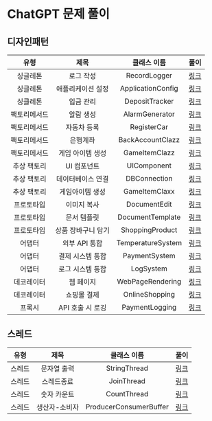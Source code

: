 # ChatGPT 문제 풀이

## 디자인패턴
 |   유형   |     제목      |      클래스 이름       |                 풀이                 |
|:------:|:-----------:|:-----------------:|:----------------------------------:|
|  싱글레톤  |    로그 작성    |   RecordLogger    | [링크](https://areum.tistory.com/36) |
|  싱글레톤  |  애플리케이션 설정  | ApplicationConfig | [링크](https://areum.tistory.com/43) |
|  싱클레톤  |    입금 관리    |  DepositTracker   | [링크](https://areum.tistory.com/44) |
| 팩토리메서드 |    알람 생성    |  AlarmGenerator   | [링크](https://areum.tistory.com/45) |
| 팩토리메서드 |   자동차 등록    |    RegisterCar    | [링크](https://areum.tistory.com/46) |
| 팩토리메서드 |    은행계좌     | BackAccountClazz  | [링크](https://areum.tistory.com/47) |
| 팩토리메서드 |  게임 아이템 생성  |   GameItemClazz   | [링크](https://areum.tistory.com/48) |
| 추상 팩토리 |   UI 컴포넌트   |    UIComponent    | [링크](https://areum.tistory.com/49) |
| 추상 팩토리 |  데이터베이스 연결  |   DBConnection    | [링크](https://areum.tistory.com/50) |
| 추상 팩토리 |  게임아이템 생성   |   GameItemClaxx   | [링크](https://areum.tistory.com/51) |
| 프로토타입  |   이미지 복사    |   DocumentEdit    | [링크](https://areum.tistory.com/52) |
| 프로토타입  |   문서 템플릿    | DocumentTemplate  | [링크](https://areum.tistory.com/53) |
| 프로토타입  | 상품 장바구니 담기  |  ShoppingProduct  | [링크](https://areum.tistory.com/54) |
|  어댑터   |  외부 API 통합  | TemperatureSystem | [링크](https://areum.tistory.com/55) |
|  어댑터   |  결제 시스템 통합  |   PaymentSystem   | [링크](https://areum.tistory.com/56) |
|  어댑터   |  로그 시스템 통합  |     LogSystem     | [링크](https://areum.tistory.com/57) |
| 데코레이터  |    웹 페이지    | WebPageRendering  | [링크](https://areum.tistory.com/58) |
| 데코레이터  |   쇼핑몰 결제    |  OnlineShopping   | [링크](https://areum.tistory.com/59) |
|  프록시   | API 호출 시 로깅 |  PaymentLogging   | [링크](https://areum.tistory.com/60) |


## 스레드
|   유형   |     제목     |         클래스 이름         |                 풀이                  |
|:------:|:----------:|:----------------------:|:-----------------------------------:|
|  스레드   |   문자열 출력   |      StringThread      | [링크](https://areum.tistory.com/37)  |
|  스레드   |   스레드종료    |       JoinThread       | [링크](https://areum.tistory.com/39)  |
|  스레드   |   숫자 카운트   |      CountThread       | [링크](https://areum.tistory.com/41)  |
|  스레드   |  생산자-소비자   | ProducerConsumerBuffer | [링크](https://areum.tistory.com/42)  |